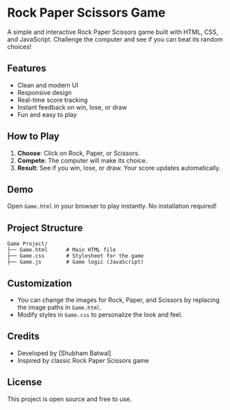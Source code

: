 # Rock Paper Scissors Game

A simple and interactive Rock Paper Scissors game built with HTML, CSS, and JavaScript. Challenge the computer and see if you can beat its random choices!


## Features

- Clean and modern UI
- Responsive design
- Real-time score tracking
- Instant feedback on win, lose, or draw
- Fun and easy to play

## How to Play

1. **Choose**: Click on Rock, Paper, or Scissors.
2. **Compete**: The computer will make its choice.
3. **Result**: See if you win, lose, or draw. Your score updates automatically.

## Demo

Open `Game.html` in your browser to play instantly. No installation required!

## Project Structure

```
Game Project/
├── Game.html      # Main HTML file
├── Game.css       # Stylesheet for the game
├── Game.js        # Game logic (JavaScript)
```


## Customization

- You can change the images for Rock, Paper, and Scissors by replacing the image paths in `Game.html`.
- Modify styles in `Game.css` to personalize the look and feel.

## Credits

- Developed by [Shubham Batwal]
- Inspired by classic Rock Paper Scissors game

## License

This project is open source and free to use.
